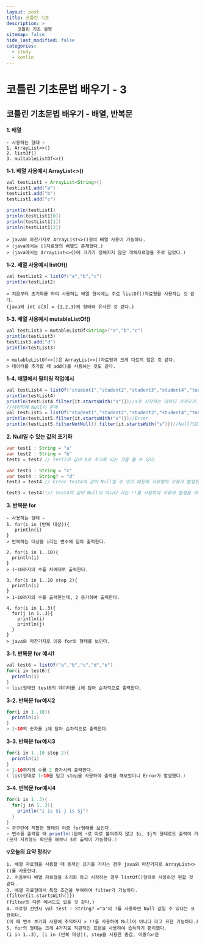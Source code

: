 ```yaml
---
layout: post
title: 코틀린 기초
description: >
    코틀린 기초 설명
sitemap: false
hide_last_modified: false
categories:
  - study
  - kotlin
---
```


# 코틀린 기초문법 배우기 - 3

## 코틀린 기초문법 배우기 - 배열, 반복문

**1. 배열**
~~~
- 사용하는 형태 -
1. ArrayList<>()
2. listOf()
3. multableListOf<>()
~~~
**1-1. 배열 사용예시 ArrayList<>()**
~~~Java
val testList1 = ArrayList<String>()
testList1.add("a")
testList1.add("b")
testList1.add("c")

println(testList1)
prinln(testList1[0])
prinln(testList1[1])
prinln(testList1[2])
~~~
~~~
> java와 마찬가지로 ArrayList<>()형의 배열 사용이 가능하다.
> (java에서는 []자료형의 배열도 존재했다.)
> (java에서는 ArrayList<>()에 크기가 정해지지 않은 객체자료형을 주로 담았다.)
~~~

**1-2. 배열 사용예시 listOf()**
~~~Java
val testList2 = listOf("a","b","c")
println(testList2)
~~~
~~~
> 처음부터 초기화를 하여 사용하는 배열 형식에는 주로 listOf()자료형을 사용하는 것 같다.
(java의 int a[3] = {1,2,3}의 형태와 유사한 것 같다.)
~~~

**1-3. 배열 사용예시 mutableListOf<String>()**
~~~Java
val testList3 = mutableListOf<String>("a","b","c")
println(testList3)
testList3.add("d")
println(testList3)
~~~
~~~
> mutableListOf<>()은 ArrayList<>()자료형과 크게 다르지 않은 것 같다.
> 데이터를 추가할 때 add()를 사용하는 것도 같다.
~~~
**1-4. 배열에서 필터링 작업예시**
~~~Java
val testList4 = listOf("student1","student2","student3","student4","teacher")
println(testList4)
println(testList4.filter{it.startsWith("s")})//s로 시작하는 데이터 가져오기.
//데이터에 Null이 존재
val testList5 = listOf("student1","student2","student3","student4","teacher",null)
println(testList5.filter{it.startsWith("s")})//Error
println(testList5.filterNotNull().filter{it.startsWith("s")})//Null거르고 s시작 단어 찾기
~~~

**2. Null일 수 있는 값의 초기화**
~~~Java
var test1 : String = "a"
var test2 : String = "b"
test1 = test2 // test1의 값이 b로 초기화 되는 것을 볼 수 있다.

var test3 : String = "c"
var test4 : String? = "d"
test3 = test4 // Error test4의 값이 Null일 수 있기 때문에 자료형의 오류가 발생한다.

test3 = test4!!// test4의 값이 Null이 아니다 라는 !!를 사용하여 오류의 발생을 막는다.
~~~

**3. 반복문 for**
~~~
- 사용하는 형태 -
1. for(i in (반복 대상)){
   println(i)
}
> 반복하는 대상을 i라는 변수에 담아 출력한다.

2. for(i in 1..10){
  println(i)
}
> 1~10까지의 수를 차례대로 출력한다.

3. for(i in 1..10 step 2){
  println(i)
}
> 1~10까지의 수를 출력한는데, 2 증가하여 출력한다.

4. for(i in 1..3){
  for(j in 1..3){
    println(i)
    println(j)
  }
}
> java와 마찬가지로 이중 for의 형태를 보인다.
~~~

**3-1. 반복문 for 예시1**
~~~Java
val test6 = listOf("a","b","c","d","e")
for(i in test6){
  println(i)
}
> list형태인 test6의 데이터를 i에 담아 순차적으로 출력한다.
~~~

**3-2. 반복문 for예시2**
~~~Java
for(i in 1..10){
  println(i)
}
> 1~10의 숫자를 i에 담아 순차적으로 출력한다.
~~~

**3-3. 반복문 for예시3**
~~~Java
for(i in 1..10 step 2){
  println(i)
}
> 1~10까지의 수를 2 증가시켜 출력한다.
( list형태로 1~10을 담고 step을 사용하여 출력을 해보았더니 Error가 발생했다.)
~~~

**3-4. 반복문 for예시4**
~~~Java
for(i in 1..3){
  for(j in 1..3){
    println("i is $i j is $j")
  }
}
> 구구단에 적합한 형태의 이중 for형태를 보인다.
> 변수를 출력할 때 println()문에 +로 따로 붙여주지 않고 $i, $j의 형태로도 출력이 가능하다.
(문자 자료형도 확인을 해보니 $로 출력이 가능했다.)
~~~

**💡오늘의 요약 정리💡**
~~~
1. 배열 자료형을 사용할 때 동적인 크기를 가지는 경우 java와 마찬가지로 ArrayList<>()를 사용한다.
2. 처음부터 배열 자료형을 초기화 하고 시작하는 경우 listOf()형태로 사용하면 편할 것 같다.
3. 배열 자료형에서 특정 조건을 부여하여 filter가 가능하다.(filter{it.startsWith()})
(filter의 다른 메서드도 있을 것 같다.)
4. 자료형 선언시 val test : String? ="a"의 ?를 사용하면 Null 값일 수 있다는 표현이다.
(이 때 변수 초기화 사용에 주의하자 > !!를 사용하여 Null이 아니다 라고 표현 가능하다.)
5. for의 형태는 크게 4가지로 직관적인 표현을 사용하여 습득하기 편리했다.
(i in 1..3), (i in (반복 대상)), step을 사용한 증감, 이중for문
~~~
